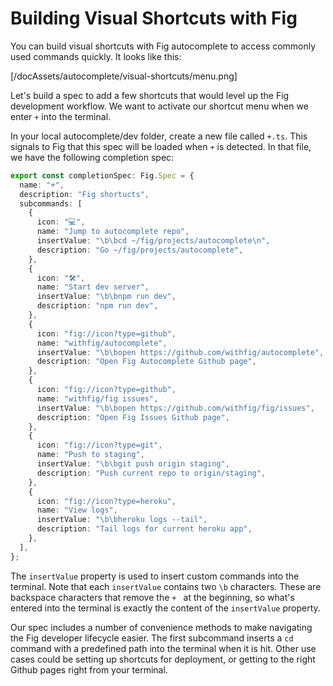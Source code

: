 # Building Visual Shortcuts with Fig

You can build visual shortcuts with Fig autocomplete to access commonly used commands quickly. It looks like this:

[/docAssets/autocomplete/visual-shortcuts/menu.png]

Let's build a spec to add a few shortcuts that would level up the Fig development workflow. We want to activate our shortcut menu when we enter `+` into the terminal.

In your local autocomplete/dev folder, create a new file called `+.ts`. This signals to Fig that this spec will be loaded when `+` is detected. In that file, we have the following completion spec:

```ts
export const completionSpec: Fig.Spec = {
  name: "+",
  description: "Fig shortucts",
  subcommands: [
    {
      icon: "💻",
      name: "Jump to autocomplete repo",
      insertValue: "\b\bcd ~/fig/projects/autocomplete\n",
      description: "Go ~/fig/projects/autocomplete",
    },
    {
      icon: "🛠",
      name: "Start dev server",
      insertValue: "\b\bnpm run dev",
      description: "npm run dev",
    },
    {
      icon: "fig://icon?type=github",
      name: "withfig/autocomplete",
      insertValue: "\b\bopen https://github.com/withfig/autocomplete",
      description: "Open Fig Autocomplete Github page",
    },
    {
      icon: "fig://icon?type=github",
      name: "withfig/fig issues",
      insertValue: "\b\bopen https://github.com/withfig/fig/issues",
      description: "Open Fig Issues Github page",
    },
    {
      icon: "fig://icon?type=git",
      name: "Push to staging",
      insertValue: "\b\bgit push origin staging",
      description: "Push current repo to origin/staging",
    },
    {
      icon: "fig://icon?type=heroku",
      name: "View logs",
      insertValue: "\b\bheroku logs --tail",
      description: "Tail logs for current heroku app",
    },
  ],
};

```

The `insertValue` property is used to insert custom commands into the terminal. Note that each `insertValue` contains two `\b` characters. These are backspace characters that remove the `+ ` at the beginning, so what's entered into the terminal is exactly the content of the `insertValue` property.

Our spec includes a number of convenience methods to make navigating the Fig developer lifecycle easier. The first subcommand inserts a `cd` command with a predefined path into the terminal when it is hit. Other use cases could be setting up shortcuts for deployment, or getting to the right Github pages right from your terminal.